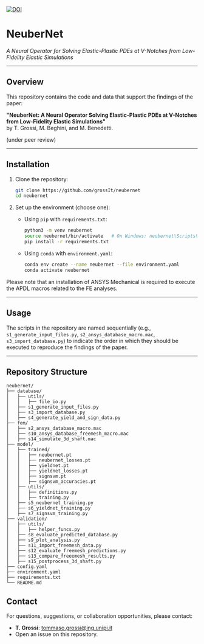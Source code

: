 [![DOI](https://zenodo.org/badge/DOI/10.5281/zenodo.14880154.svg)](https://doi.org/10.5281/zenodo.14880154)

# NeuberNet

*A Neural Operator for Solving Elastic-Plastic PDEs at V-Notches from Low-Fidelity Elastic Simulations*

---

## Overview

This repository contains the code and data that support the findings of the paper:

**"NeuberNet: A Neural Operator Solving Elastic-Plastic PDEs at V-Notches from Low-Fidelity Elastic Simulations"**  
by T. Grossi, M. Beghini, and M. Benedetti.

(under peer review)

---

## Installation

1. Clone the repository:
   ```bash
   git clone https://github.com/grossIt/neubernet
   cd neubernet
   ```

2. Set up the environment (choose one):

   - Using `pip` with `requirements.txt`:
     ```bash
     python3 -m venv neubernet
     source neubernet/bin/activate   # On Windows: neubernet\Scripts\activate
     pip install -r requirements.txt
     ```

   - Using `conda` with `environment.yaml`:
     ```bash
     conda env create --name neubernet --file environment.yaml
     conda activate neubernet
     ```

Please note that an installation of ANSYS Mechanical is required to execute the APDL macros related to the FE analyses.

---

## Usage

The scripts in the repository are named sequentially (e.g., `s1_generate_input_files.py`, `s2_ansys_database_macro.mac`, `s3_import_database.py`) to indicate the order in which they should be executed to reproduce the findings of the paper.

---

## Repository Structure
```
neubernet/
├── database/                 
│   ├── utils/
│   │   ├── file_io.py
│   ├── s1_generate_input_files.py
│   ├── s3_import_database.py
│   ├── s4_generate_yield_and_sign_data.py
├── fem/
│   ├── s2_ansys_database_macro.mac
│   ├── s10_ansys_database_freemesh_macro.mac
│   ├── s14_simulate_3d_shaft.mac
├── model/                
│   ├── trained/
│   │   ├── neubernet.pt
│   │   ├── neubernet_losses.pt
│   │   ├── yieldnet.pt
│   │   ├── yieldnet_losses.pt
│   │   ├── signsvm.pt
│   │   ├── signsvm_accuracies.pt
│   ├── utils/
│   │   ├── definitions.py
│   │   ├── training.py
│   ├── s5_neubernet_training.py
│   ├── s6_yieldnet_training.py
│   ├── s7_signsvm_training.py
├── validation/                 
│   ├── utils/
│   │   ├── helper_funcs.py
│   ├── s8_evaluate_predicted_database.py
│   ├── s9_plot_analysis.py
│   ├── s11_import_freemesh_data.py
│   ├── s12_evaluate_freemesh_predictions.py
│   ├── s13_compare_freeemesh_results.py
│   ├── s15_postprocess_3d_shaft.py
├── config.yaml
├── environment.yaml
├── requirements.txt
└── README.md
```

## Contact
For questions, suggestions, or collaboration opportunities, please contact:
- **T. Grossi**: [tommaso.grossi@ing.unipi.it](mailto:tommaso.grossi@ing.unipi.it)
- Open an issue on this repository.

